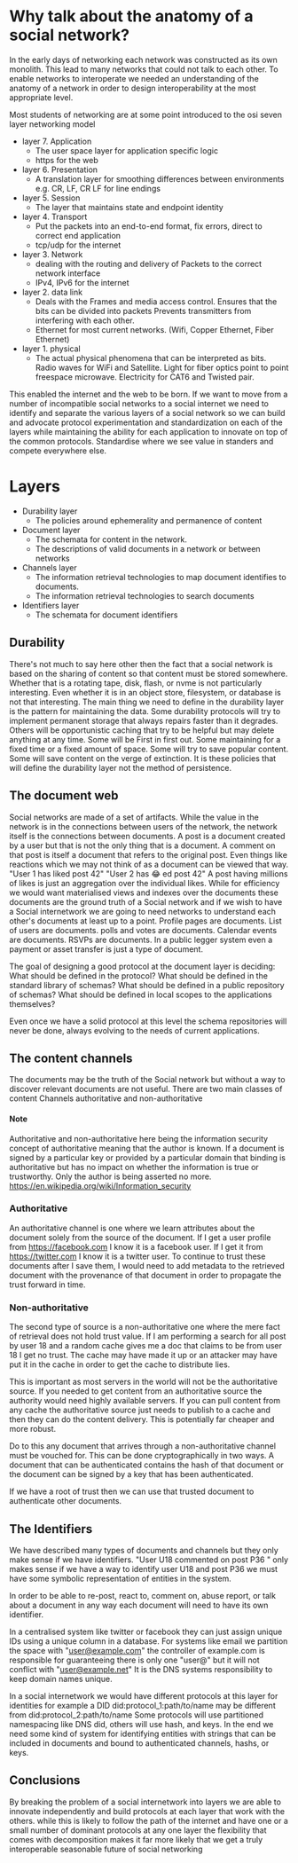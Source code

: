 # Why talk about the anatomy of a social network?
In the early days of networking each network was constructed
as its own monolith. This lead to many networks that could not
talk to each other. To enable networks to interoperate we needed
an understanding of the anatomy of a network in order to design
interoperability at the most appropriate level.
 
Most students of networking are at some point introduced to the osi
seven layer networking model
 
 * layer 7. Application
    *  The user space layer for application specific logic
    *  https for the web
 * layer 6. Presentation
    *  A translation layer for smoothing differences between environments 
       e.g. CR, LF, CR LF for line endings
 * layer 5. Session
    *  The layer that maintains state and endpoint identity
 * layer 4. Transport
    *  Put the packets into an end-to-end format, fix errors, 
       direct to correct end application
    *  tcp/udp for the internet
 * layer 3. Network
    *  dealing with the routing and delivery of Packets 
       to the correct network interface
    *  IPv4, IPv6 for the internet
 * layer 2. data link
    *  Deals with the Frames and media access control.
       Ensures that the bits can be divided into packets
       Prevents transmitters from interfering with each other.
    *  Ethernet for most current networks. 
       (Wifi, Copper Ethernet, Fiber Ethernet)
 * layer 1. physical
    *  The actual physical phenomena that can be interpreted as bits.
       Radio waves for WiFi and Satellite.
       Light for fiber optics point to point freespace microwave.
       Electricity for CAT6 and Twisted pair.

This enabled the internet and the web to be born.
If we want to move from a number of incompatible social networks to a
social internet we need to identify and separate the various layers of a
social network so we can build and advocate protocol experimentation and
standardization on each of the layers while maintaining the ability
for each application to innovate on top of the common protocols.
Standardise where we see value in standers and compete everywhere else.
 
# Layers
* Durability layer
  * The policies around ephemerality and permanence of content
* Document layer
  * The schemata for content in the network.
  * The descriptions of valid documents in a network or between networks
* Channels layer
  * The information retrieval technologies to map document identifies to
    documents.
  * The information retrieval technologies to search documents
* Identifiers layer
  * The schemata for document identifiers

## Durability
There's not much to say here other then the fact that a social network is
based on the sharing of content so that content must be stored somewhere.
Whether that is a rotating tape, disk, flash, or nvme is not particularly
interesting. Even whether it is in an object store, filesystem, or database is
not that interesting.
The main thing we need to define in the durability layer is the pattern for 
maintaining the data.
Some durability protocols will try to implement permanent storage that always
repairs faster than it degrades.
Others will be opportunistic caching that try to be helpful
but may delete anything at any time.
Some will be First in first out. Some maintaining for a
fixed time or a fixed amount of space.
Some will try to save popular content.
Some will save content on the verge of extinction.
It is these policies that will define the durability layer
not the method of persistence.
 
## The document web
Social networks are made of a set of artifacts. 
While the value in the network is in the
connections between users of the network, 
the network itself is the connections between documents.
A post is a document created by a user 
but that is not the only thing that is a document.
A comment on that post is itself a document that refers to the original post.
Even things like reactions which we may not think of as a document
can be viewed that way.
"User 1 has liked post 42"
"User 2 has 😂 ed post 42"
A post having millions of likes is just an aggregation over the individual likes. 
While for efficiency we would want materialised views and indexes over 
the documents these documents
are the ground truth of a Social network and if we wish to have a 
Social internetwork we are going to need networks to understand each other's
documents at least up to a point.
Profile pages are documents.
List of users are documents.
polls and votes are documents.
Calendar events are documents.
RSVPs are documents.
In a public legger system even a payment 
or asset transfer is just a type of document.
 
The goal of designing a good protocol at the document layer is deciding:
 What should be defined in the protocol?
 What should be defined in the standard library of schemas?
 What should be defined in a public repository of schemas? 
 What should be defined in local scopes to the applications themselves?
 
Even once we have a solid protocol at this level the schema repositories will
never be done, always evolving to the needs of current applications.
 
## The content channels
The documents may be the truth of the Social network 
but without a way to discover relevant documents are not useful.
There are two main classes of content
Channels authoritative and non-authoritative


#### **Note**
Authoritative and non-authoritative here being the
information security concept of authoritative meaning
that the author is known. If a document is signed by a particular key
or provided by a particular domain that binding is authoritative but
has no impact on whether the information is true or trustworthy.
Only the author is being asserted no more.
https://en.wikipedia.org/wiki/Information_security


### Authoritative
An authoritative channel is one where we learn attributes about the document
solely from the source of the document.
If I get a user profile from https://facebook.com
I know it is a facebook user. 
If I get it from https://twitter.com I know it is a twitter user.
To continue to trust these documents after I save them,
I would need to add metadata to the retrieved document with
the provenance of that document in order to propagate the trust forward in time.
 
### Non-authoritative
The second type of source is a non-authoritative one where the mere fact of
retrieval does not hold trust value.
If I am performing a search for all post by user 18 and a random cache gives
me a doc that claims to be from user 18 I get no trust.
The cache may have made it up or an attacker may
have put it in the cache in order to get the cache to distribute lies.
 
This is important as most servers in the world will 
not be the authoritative source.
If you needed to get content from an authoritative source the authority
would need highly available servers.
If you can pull content from any cache the authoritative
source just needs to publish to a cache and then
they can do the content delivery.
This is potentially far cheaper and more robust.
 
Do to this any document that arrives through a
non-authoritative channel must be vouched for.
This can be done cryptographically in two ways.
A document that can be authenticated contains the hash of that document
or the document can be signed by a key that has been authenticated.
 
If we have a root of trust then we can use that trusted document to
authenticate other documents.
 
 
## The Identifiers
We have described many types of documents and channels but
they only make sense if we have identifiers.
"User U18 commented on post P36 " only makes sense if we have a way to identify
user U18 and post P36 we must have some symbolic representation of entities in
the system.

In order to be able to re-post, react to, comment on, abuse report,
or talk about a document in any way each document will need
to have its own identifier.

In a centralised system like twitter or facebook they can just assign unique IDs
using a unique column in a database.
For systems like email we partition the space with "user@example.com"
the controller of example.com is responsible for guaranteeing
there is only one "user@"
but it will not conflict with "user@example.net"
It is the DNS systems responsibility to keep domain names unique.
 
In a social internetwork we would have different
protocols at this layer for identities
for example a DID did:protocol_1:path/to/name
may be different from did:protocol_2:path/to/name
Some protocols will use partitioned namespacing like DNS did,
others will use hash, and keys.
In the end we need some kind of system for identifying entities with strings
that can be included in documents
and bound to authenticated channels, hashs, or keys.
 
## Conclusions
By breaking the problem of a social internetwork into layers we are able
to innovate independently and build protocols at each layer that work
with the others. while this is likely to follow the path of the internet and
have one or a small number of dominant protocols at any one layer
the flexibility that comes with decomposition makes it far more likely that
we get a truly interoperable seasonable future of social networking
